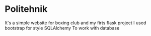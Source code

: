 # Politehnik

It's a simple website for boxing club and my firts flask project
I used bootstrap for style
SQLAlchemy To work with database 
